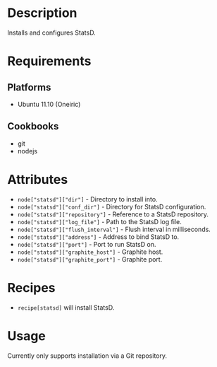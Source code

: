 # Description #

Installs and configures StatsD.

# Requirements #

## Platforms ##

* Ubuntu 11.10 (Oneiric)

## Cookbooks ##

* git
* nodejs

# Attributes #

* `node["statsd"]["dir"]` - Directory to install into.
* `node["statsd"]["conf_dir"]` - Directory for StatsD configuration.
* `node["statsd"]["repository"]` - Reference to a StatsD repository.
* `node["statsd"]["log_file"]` - Path to the StatsD log file.
* `node["statsd"]["flush_interval"]` - Flush interval in milliseconds.
* `node["statsd"]["address"]` - Address to bind StatsD to.
* `node["statsd"]["port"]` - Port to run StatsD on.
* `node["statsd"]["graphite_host"]` - Graphite host.
* `node["statsd"]["graphite_port"]` - Graphite port.

# Recipes #

* `recipe[statsd]` will install StatsD.

# Usage #

Currently only supports installation via a Git repository.
